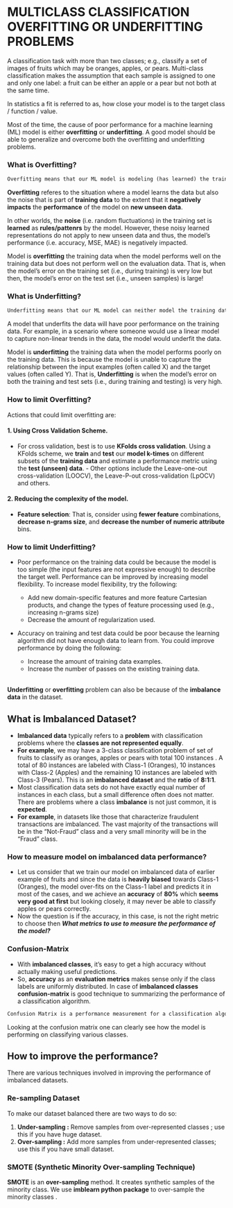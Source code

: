 # MULTICLASS CLASSIFICATION OVERFITTING OR UNDERFITTING PROBLEMS

A classification task with more than two classes; e.g., classify a set of images of fruits which may be oranges, apples, or pears. Multi-class classification makes the assumption that each sample is assigned to one and only one label: a fruit can be either an apple or a pear but not both at the same time. 

In statistics a fit is referred to as, how close your model is to the target class / function / value. 

Most of the time, the cause of poor performance for a machine learning (ML) model is either **overfitting** or **underfitting**. A good model should be able to generalize and overcome both the overfitting and underfitting problems.

### What is Overfitting?
```markdown
Overfitting means that our ML model is modeling (has learned) the training data too well.
```
**Overfitting** referes to the situation where a model learns the data but also the noise that is part of **training data** to the extent that it **negatively impacts** the **performance** of the model on **new unseen data**.

In other worlds, the **noise** (i.e. random fluctuations) in the training set is **learned** as **rules/pattenrs** by the model. However, these noisy learned representations do not apply to new unseen data and thus, the model’s performance (i.e. accuracy, MSE, MAE) is negatively impacted.

Model is **overfitting** the training data when the model performs well on the training data but does not perform well on the evaluation data. That is, when the model’s error on the training set (i.e., during training) is very low but then, the model’s error on the test set (i.e., unseen samples) is large!

### What is Underfitting? 
```markdown
Underfitting means that our ML model can neither model the training data nor generalize to new unseen data.
```
A model that underfits the data will have poor performance on the training data. For example, in a scenario where someone would use a linear model to capture non-linear trends in the data, the model would underfit the data.

Model is **underfitting** the training data when the model performs poorly on the training data. This is because the model is unable to capture the relationship between the input examples (often called X) and the target values (often called Y). That is, **Underfitting** is when the model’s error on both the training and test sets (i.e., during training and testing) is very high.

### How to limit Overfitting?
Actions that could limit overfitting are:
#### 1. Using **Cross Validation** Scheme.
   - For cross validation, best is to use **KFolds cross validation**. Using a KFolds scheme, we **train** and **test** our **model k-times** on different subsets of the **training data** and estimate a performance metric using the **test (unseen) data**.
    - Other options include the Leave-one-out cross-validation (LOOCV), the Leave-P-out cross-validation (LpOCV) and others.
   

#### 2. Reducing the **complexity** of the model. 
   - **Feature selection**: That is, consider using **fewer feature** combinations, **decrease n-grams size**, and **decrease the number of numeric attribute** bins.


### How to limit Underfitting?
- Poor performance on the training data could be because the model is too simple (the input features are not expressive enough) to describe the target well. Performance can be improved by increasing model flexibility. To increase model flexibility, try the following:
  - Add new domain-specific features and more feature Cartesian products, and change the types of feature processing used (e.g., increasing n-grams size)
  - Decrease the amount of regularization used.


- Accuracy on training and test data could be poor because the learning algorithm did not have enough data to learn from. You could improve performance by doing the following:
  - Increase the amount of training data examples.
  - Increase the number of passes on the existing training data.
<br><br>

**Underfitting** or **overfitting** problem can also be because of the **imbalance data** in the dataset.

## What is Imbalanced Dataset?
- **Imbalanced data** typically refers to a **problem** with classification problems where the **classes are not represented equally**. 
- **For example**, we may have a 3-class classification problem of set of fruits to classify as oranges, apples or pears with total 100 instances . A total of 80 instances are labeled with Class-1 (Oranges), 10 instances with Class-2 (Apples) and the remaining 10 instances are labeled with Class-3 (Pears). This is an **imbalanced dataset** and the **ratio** of **8:1:1**. 
- Most classification data sets do not have exactly equal number of instances in each class, but a small difference often does not matter. There are problems where a class **imbalance** is not just common, it is **expected**. 
- **For example**, in datasets like those that characterize fraudulent transactions are imbalanced. The vast majority of the transactions will be in the “Not-Fraud” class and a very small minority will be in the “Fraud” class.

### How to measure model on imbalanced data performance? 
- Let us consider that we train our model on imbalanced data of earlier example of fruits and since the data is **heavily biased** towards Class-1 (Oranges), the model over-fits on the Class-1 label and predicts it in most of the cases, and we achieve an **accuracy** of **80%** which **seems very good at first** but looking closely, it may never be able to classify apples or pears correctly. 
- Now the question is if the accuracy, in this case, is not the right metric to choose then **_What metrics to use to measure the performance of the model?_**

### Confusion-Matrix
- With **imbalanced classes**, it’s easy to get a high accuracy without actually making useful predictions. 
- So, **accuracy** as an **evaluation metrics** makes sense only if the class labels are uniformly distributed. In case of **imbalanced classes** **confusion-matrix** is good technique to summarizing the performance of a classification algorithm.

```markdown
Confusion Matrix is a performance measurement for a classification algorithm where output can be two or more classes.
```

Looking at the confusion matrix one can clearly see how the model is performing on classifying various classes.

## How to improve the performance?
There are various techniques involved in improving the performance of imbalanced datasets.

### Re-sampling Dataset
To make our dataset balanced there are two ways to do so:
1. **Under-sampling :** Remove samples from over-represented classes ; use this if you have huge dataset.
2. **Over-sampling :** Add more samples from under-represented classes; use this if you have small dataset.

### SMOTE (Synthetic Minority Over-sampling Technique)
**SMOTE** is an **over-sampling** method. It creates synthetic samples of the minority class. We use **imblearn python package** to over-sample the minority classes .